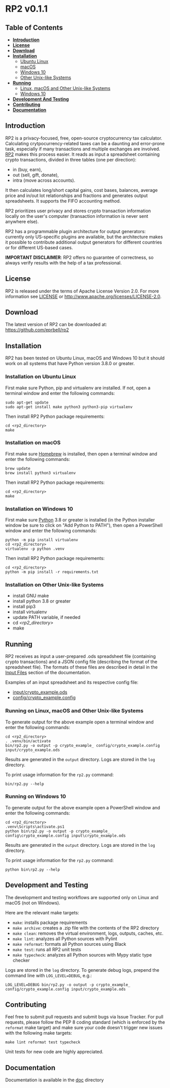 # RP2 v0.1.1

## Table of Contents
* **[Introduction](#introduction)**
* **[License](#license)**
* **[Download](#download)**
* **[Installation](#installation)**
  * [Ubuntu Linux](#installation-on-ubuntu-linux)
  * [macOS](#installation-on-macos)
  * [Windows 10](#installation-on-windows-10)
  * [Other Unix-like Systems](#installation-on-other-unix-like-systems)
* **[Running](#running)**
  * [Linux, macOS and Other Unix-like Systems](#running-on-linux-macos-and-other-unix-like-systems)
  * [Windows 10](#running-on-windows-10)
* **[Development And Testing](#development-and-testing)**
* **[Contributing](#contributing)**
* **[Documentation](#documentation)**

## Introduction
RP2 is a privacy-focused, free, open-source cryptocurrency tax calculator. Calculating crytpocurrency-related taxes can be a daunting and error-prone task, especially if many transactions and multiple exchanges are involved. [RP2](https://github.com/eprbell/rp2) makes this process easier. It reads as input a spreadsheet containing crypto transactions, divided in three tables (one per direction):
* in (buy, earn),
* out (sell, gift, donate),
* intra (move across accounts).

It then calculates long/short capital gains, cost bases, balances, average price and in/out lot relationships and fractions and generates output spreadsheets. It supports the FIFO accounting method.

RP2 prioritizes user privacy and stores crypto transaction information locally on the user's computer (transaction information is never sent anywhere else).

RP2 has a programmable plugin architecture for output generators: currently only US-specific plugins are available, but the architecture makes it possible to contribute additional output generators for different countries or for different US-based cases.

**IMPORTANT DISCLAIMER**: RP2 offers no guarantee of correctness, so always verify results with the help of a tax professional.

## License
RP2 is released under the terms of Apache License Version 2.0. For more information see [LICENSE](LICENSE) or http://www.apache.org/licenses/LICENSE-2.0.

## Download
The latest version of RP2 can be downloaded at: https://github.com/eprbell/rp2

## Installation
RP2 has been tested on Ubuntu Linux, macOS and Windows 10 but it should work on all systems that have Python version 3.8.0 or greater.

### Installation on Ubuntu Linux
First make sure Python, pip and virtualenv are installed. If not, open a terminal window and enter the following commands:
```
sudo apt-get update
sudo apt-get install make python3 python3-pip virtualenv
```

Then install RP2 Python package requirements:
```
cd <rp2_directory>
make
```
### Installation on macOS
First make sure [Homebrew](https://brew.sh) is installed, then open a terminal window and enter the following commands:
```
brew update
brew install python3 virtualenv
```

Then install RP2 Python package requirements:
```
cd <rp2_directory>
make
```
### Installation on Windows 10
First make sure [Python](https://python.org) 3.8 or greater is installed (in the Python installer window be sure to click on "Add Python to PATH"), then open a PowerShell window and enter the following commands:
```
python -m pip install virtualenv
cd <rp2_directory>
virtualenv -p python .venv
```

Then install RP2 Python package requirements:
```
cd <rp2_directory>
python -m pip install -r requirements.txt
```

### Installation on Other Unix-like Systems
* install GNU make
* install python 3.8 or greater
* install pip3
* install virtualenv
* update PATH variable, if needed
* cd _<rp2_directory>_
* make

## Running
RP2 receives as input a user-prepared .ods spreadsheet file (containing crypto transactions) and a JSON config file (describing the format of the spreadsheet file). The formats of these files are described in detail in the [Input Files](doc/input_files.md) section of the documentation.

Examples of an input spreadsheet and its respective config file:
* [input/crypto_example.ods](input/crypto_example.ods)
* [config/crypto_example.config](config/crypto_example.config)

### Running on Linux, macOS and Other Unix-like Systems

To generate output for the above example open a terminal window and enter the following commands:
  ```
  cd <rp2_directory>
  . .venv/bin/activate
  bin/rp2.py -o output -p crypto_example_ config/crypto_example.config input/crypto_example.ods
  ```
Results are generated in the `output` directory. Logs are stored in the `log` directory.

To print usage information for the `rp2.py` command:
  ```
  bin/rp2.py --help
  ```

### Running on Windows 10

To generate output for the above example open a PowerShell window and enter the following commands:
  ```
  cd <rp2_directory>
  .venv\Scripts\activate.ps1
  python bin\rp2.py -o output -p crypto_example_ config\crypto_example.config input\crypto_example.ods
  ```

Results are generated in the `output` directory. Logs are stored in the `log` directory.

To print usage information for the `rp2.py` command:
  ```
  python bin\rp2.py --help
  ```

## Development and Testing
The development and testing workflows are supported only on Linux and macOS (not on Windows).

Here are the relevant make targets:
* `make`: installs package requirements
* `make archive`: creates a .zip file with the contents of the RP2 directory
* `make clean`: removes the virtual environment, logs, outputs, caches, etc.
* `make lint`: analyzes all Python sources with Pylint
* `make reformat`: formats all Python sources using Black
* `make test`: runs all RP2 unit tests
* `make typecheck`: analyzes all Python sources with Mypy static type checker

Logs are stored in the `log` directory. To generate debug logs, prepend the command line with `LOG_LEVEL=DEBUG`, e.g.:
```
LOG_LEVEL=DEBUG bin/rp2.py -o output -p crypto_example_ config/crypto_example.config input/crypto_example.ods
```

## Contributing
Feel free to submit pull requests and submit bugs via Issue Tracker. For pull requests, please follow the PEP 8 coding standard (which is enforced by the `reformat` make target) and make sure your code doesn't trigger new issues with the following make targets:
```
make lint reformat test typecheck
```
Unit tests for new code are highly appreciated.

## Documentation
Documentation is available in the [doc](doc/README.md) directory